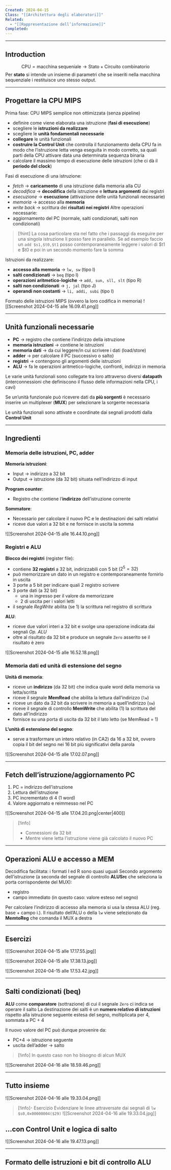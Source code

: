```yaml
---
Created: 2024-04-15
Class: "[[Architettura degli elaboratori]]"
Related:
  - "[[Rappresentazione dell’informazione]]"
Completed:
---
```

---
## Introduction
$$
\text{CPU} = \text{macchina sequeniale} \to \text{Stato}+\text{Circuito combinatorio}
$$
Per **stato** si intende un insieme di parametri che se inseriti nella macchina sequenziale i restituisce uno stesso output.

---
## Progettare la CPU MIPS
Prima fase: CPU MIPS semplice non ottimizzata (senza pipeline)
- definire come viene elaborata una istruzione (**fasi di esecuzione**)
- scegliere le **istruzioni da realizzare**
- scegliere le **unità fondamentali necessarie**
- **collegare** le unità funzionali
- **costruire la Control Unit** che controlla il funzionamento della CPU
	fa in modo che l’istruzione letta venga eseguita in modo corretto, sa quali parti della CPU attivare data una determinata sequenza binaria
- calcolare il massimo tempo di esecuzione delle istruzioni (che ci dà il **periodo del clock**)

Fasi di esecuzione di una istruzione:
- *fetch* → **caricamento** di una istruzione dalla memoria alla CU
- *decodifica* → **decodifica** della istruzione e **lettura argomenti** dai registri
- *esecuzione* → **esecuzione** (attivazione delle unità funzionali necessarie)
- *memoria* → accesso alla **memoria**
- *write back* → scrittura dei **risultati nei registri**
Altre operazioni necessarie:
- aggiornamento del PC (normale, salti condizionati, salti non condizionati)

> [!hint]
> La cosa particolare sta nel fatto che i passaggi da eseguire per una singola istruzione li posso fare in parallelo. Se ad esempio faccio un `add $s1,$t0,$t1` posso contemporaneamente leggere i valori di $t1 e $t0 e poi in un secondo momento fare la somma

Istruzioni da realizzare:
- **accesso alla memoria** → `lw, sw` (tipo I)
- **salti condizionati** → `beq` (tipo I)
- **operazioni aritmetico-logiche** → `add, sun, sll, slt` (tipo R)
- **salti non condizionati** → `j, jal` (tipo J)
- **operandi non costanti** → `li, addi, subi` (tipo I)

Formato delle istruzioni MIPS (ovvero la loro codifica in memoria)
![[Screenshot 2024-04-15 alle 16.09.41.png]]

---
## Unità funzionali necessarie
- **PC** → registro che contiene l’indirizzo della istruzione
- **memoria istruzioni** → contiene le istruzioni
- **memoria dati** → da cui leggere/in cui scrivere i dati (load/store)
- **adder** → per calcolare il PC (successivo o salto)
- **registri** → contengono gli argomenti delle istruzioni
- **ALU** → fa le operazioni aritmetico-logiche, confronti, indirizzi in memoria

Le varie unità funzionali sono collegate tra loro attraverso diversi **datapath** (interconnessioni che definiscono il flusso delle informazioni nella CPU, i cavi)

Se un’unità funzionale può ricevere dati da **più sorgenti** è necessario inserire un multiplexer (**MUX**) per selezionare la sorgente necessaria

Le unità funzionali sono attivate e coordinate dai segnali prodotti dalla **Control Unit**

---
## Ingredienti
### Memoria delle istruzioni, PC, adder
**Memoria istruzioni**:
- Input → indirizzo a 32 bit
- Output → istruzione (da 32 bit) situata nell’indirizzo di input

**Program counter**:
- Registro che contiene l’**indirizzo** dell’istruzione corrente

**Sommatore**:
- Necessario per calcolare il nuovo PC e le destinazioni dei salti relativi
- riceve due valori a 32 bit e ne fornisce in uscita la somma

![[Screenshot 2024-04-15 alle 16.44.10.png]]


### Registri e ALU
**Blocco dei registri** (register file):
- contiene **32 registri** a 32 bit, indirizzabili con 5 bit ($2^5 = 32$)
- può memorizzare un dato in un registro e contemporaneamente fornirlo in uscita
- 3 porte a 5 bit per indicare quali 2 registro scrivere
- 3 porte dati (a 32 bit)
	- una in ingresso per il valore da memorizzare
	- 2 di uscita per i valori letti
- il segnale *RegWrite* abilita (se 1) la scrittura nel registro di scrittura

**ALU**:
- riceve due valori interi a 32  bit e svolge una operazione indicata dai segnali *Op. ALU*
- oltre al risultato da 32 bit e produce un segnale `Zero` asserito se il risultato è zero

![[Screenshot 2024-04-15 alle 16.52.18.png]]


### Memoria dati ed unità di estensione del segno
**Unità di memoria**:
- riceve un **indirizzo** (da 32 bit) che indica quale word della memoria va letta/scritta
- riceve il segnale **MemRead** che abilita la lettura dall’indirizzo (`lw`)
- riceve un dato da 32 bit da scrivere in memoria a quell’indirizzo (`sw`)
- riceve il segnale di controllo **MemWrite** che abilita (1) la scrittura del dato all’indirizzo
- fornisce su una porta di uscita da 32 bit il lato letto (se MemRead = 1)

**L’unità di estensione del segno**:
- serve a trasformare un intero relativo (in CA2) da 16 a 32 bit, ovvero copia il bit del segno nei 16 bit più significativi della parola

![[Screenshot 2024-04-15 alle 17.02.07.png]]

---
## Fetch dell’istruzione/aggiornamento PC
1. PC = indirizzo dell’istruzione
2. Lettura dell’istruzione
3. PC incrementato di 4 (1 word)
4. Valore aggiornato e reimmesso nel PC

![[Screenshot 2024-04-15 alle 17.04.20.png|center|400]]

> [!info]
> - Connessioni da 32 bit
> - Mentre viene letta l’istruzione viene già calcolato il nuovo PC

---
## Operazioni ALU e accesso a MEM
Decodifica facilitata: i formati I ed R sono quasi uguali
Secondo argomento dell’istruzione (a seconda del segnale di controllo **ALUSrc** che seleziona la porta corrispondente del MUX):
- registro
- campo immediato (in questo caso: valore esteso nel segno)

Per calcolare l’indirizzo di accesso alla memoria si usa la stessa ALU (reg. base + campo i.). Il risultato dell’ALU o della `lw` viene selezionato da **MemtoReg** che comanda il MUX a destra

---
## Esercizi
![[Screenshot 2024-04-15 alle 17.17.55.jpg]]

![[Screenshot 2024-04-15 alle 17.38.13.jpg]]

![[Screenshot 2024-04-15 alle 17.53.42.jpg]]

---
## Salti condizionati (beq)
**ALU** come **comparatore** (sottrazione) di cui il segnale `Zero` ci indica se operare il salto
La destinazione dei salti è un **numero relativo di istruzioni** rispetto alla istruzione seguente estesa del segno, moltiplicata per 4, sommata a PC + 4

Il nuovo valore del PC può dunque provenire da:
- PC+4 → istruzione seguente
- uscita dell’adder → salto

>[!info] In questo caso non ho bisogno di alcun MUX

![[Screenshot 2024-04-16 alle 18.59.46.png]]

---
## Tutto insieme
![[Screenshot 2024-04-16 alle 19.33.04.png]]

>[!info]- Esercizio
>Evidenziare le linee attraversate dai segnali di `lw $s0,0x00000004($29)`
>![[Screenshot 2024-04-16 alle 19.33.04.jpg]]

## …con Control Unit e logica di salto
![[Screenshot 2024-04-16 alle 19.47.13.png]]

---
## Formato delle istruzioni e bit di controllo ALU
